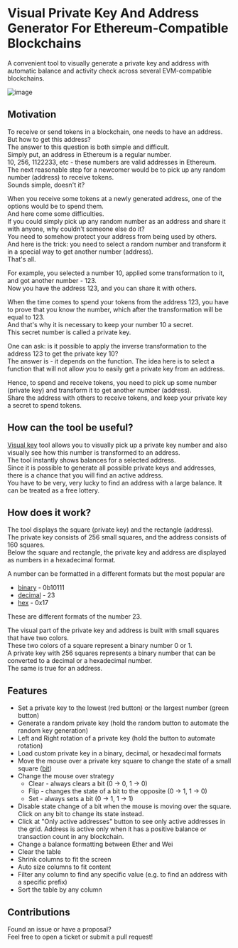 # Visual Private Key And Address Generator For Ethereum-Compatible Blockchains

A convenient tool to visually generate a private key and address with automatic balance and activity check across several EVM-compatible blockchains.

![image](https://user-images.githubusercontent.com/18450062/169537786-8c3decf1-6d57-41b6-bc64-8aedbf5b1bd5.png)

## Motivation

To receive or send tokens in a blockchain, one needs to have an address.  
But how to get this address?  
The answer to this question is both simple and difficult.  
Simply put, an address in Ethereum is a regular number.  
10, 256, 1122233, etc - these numbers are valid addresses in Ethereum.  
The next reasonable step for a newcomer would be to pick up any random number (address) to receive tokens.  
Sounds simple, doesn't it?

When you receive some tokens at a newly generated address, one of the options would be to spend them.  
And here come some difficulties.  
If you could simply pick up any random number as an address and share it with anyone, why couldn't someone else do it?  
You need to somehow protect your address from being used by others.  
And here is the trick: you need to select a random number and transform it in a special way to get another number (address).  
That's all.  

For example, you selected a number 10, applied some transformation to it, and got another number - 123.  
Now you have the address 123, and you can share it with others.  

When the time comes to spend your tokens from the address 123, you have to prove that you know the number, which after the transformation will be equal to 123.  
And that's why it is necessary to keep your number 10 a secret.  
This secret number is called a private key.  

One can ask: is it possible to apply the inverse transformation to the address 123 to get the private key 10?  
The answer is - it depends on the function. The idea here is to select a function that will not allow you to easily get a private key from an address.

Hence, to spend and receive tokens, you need to pick up some number (private key) and transform it to get another number (address).  
Share the address with others to receive tokens, and keep your private key a secret to spend tokens.

## How can the tool be useful?

[Visual key](https://visualkey.link) tool allows you to visually pick up a private key number and also visually see how this number is transformed to an address.  
The tool instantly shows balances for a selected address.  
Since it is possible to generate all possible private keys and addresses, there is a chance that you will find an active address.  
You have to be very, very lucky to find an address with a large balance. It can be treated as a free lottery.  

## How does it work?

The tool displays the square (private key) and the rectangle (address).  
The private key consists of 256 small squares, and the address consists of 160 squares.  
Below the square and rectangle, the private key and address are displayed as numbers in a hexadecimal format.  

A number can be formatted in a different formats but the most popular are
 - [binary](https://en.wikipedia.org/wiki/Binary_number) - 0b10111
 - [decimal](https://en.wikipedia.org/wiki/Decimal) - 23
 - [hex](https://en.wikipedia.org/wiki/Hexadecimal) - 0x17

These are different formats of the number 23.

The visual part of the private key and address is built with small squares that have two colors.  
These two colors of a square represent a binary number 0 or 1.  
A private key with 256 squares represents a binary number that can be converted to a decimal or a hexadecimal number.  
The same is true for an address.

## Features

- Set a private key to the lowest (red button) or the largest number (green button)
- Generate a random private key (hold the random button to automate the random key generation)
- Left and Right rotation of a private key (hold the button to automate rotation)
- Load custom private key in a binary, decimal, or hexadecimal formats
- Move the mouse over a private key square to change the state of a small square ([bit](https://en.wikipedia.org/wiki/Bit))
- Change the mouse over strategy
  - Clear - always clears a bit (0 -> 0, 1 -> 0)
  - Flip - changes the state of a bit to the opposite (0 -> 1, 1 -> 0)
  - Set - always sets a bit (0 -> 1, 1 -> 1)
- Disable state change of a bit when the mouse is moving over the square. Click on any bit to change its state instead.
- Click at "Only active addresses" button to see only active addresses in the grid. Address is active only when it has a positive balance or transaction count in any blockchain.
- Change a balance formatting between Ether and Wei
- Clear the table
- Shrink columns to fit the screen
- Auto size columns to fit content
- Filter any column to find any specific value (e.g. to find an address with a specific prefix)
- Sort the table by any column

## Contributions

Found an issue or have a proposal?  
Feel free to open a ticket or submit a pull request!
